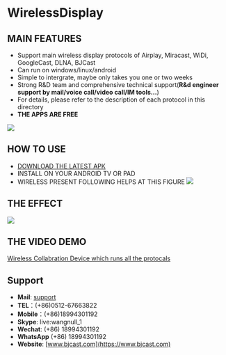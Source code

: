 # WirelessDisplay  
## MAIN FEATURES
* Support main wireless display protocols of Airplay, Miracast, WiDi, GoogleCast, DLNA, BJCast      
* Can run on windows/linux/android 
* Simple to intergrate, maybe only takes you one or two weeks
* Strong R&D team and comprehensive technical support(**R&d engineer support by mail/voice call/video call/IM tools...**)      
* For details, please refer to the description of each protocol in this directory         
* **THE APPS ARE FREE**  

![](https://github.com/WirelessPresentation/WirelessDisplay-SDK/blob/main/zimg/all%20protocals.png)

## HOW TO USE
* [DOWNLOAD THE LATEST APK](https://github.com/WirelessPresentation/WirelessDisplay/releases/download/latest/BJCastTV.apk)
* INSTALL ON YOUR ANDROID TV OR PAD
* WIRELESS PRESENT FOLLOWING HELPS AT THIS FIGURE
![](https://github.com/WirelessPresentation/WirelessDisplay/blob/main/zimg/help.png)

## THE EFFECT
![](https://github.com/WirelessPresentation/WirelessDisplay/blob/main/zimg/googlecast-airplay-miracast-bjcast.jpg.jpg)

## THE VIDEO DEMO
[Wireless Collabration Device which runs all the protocals](https://youtu.be/vj5lItw1W1c) 

## Support
* **Mail**: [support](mailto:sales@bjcast.com)
* **TEL**：(+86)0512-67663822
* **Mobile**：(+86)18994301192    
* **Skype**: live:wangnull_1
* **Wechat**: (+86) 18994301192
* **WhatsApp** (+86) 18994301192
* **Website**: [www.bjcast.com](https://www.bjcast.com)


